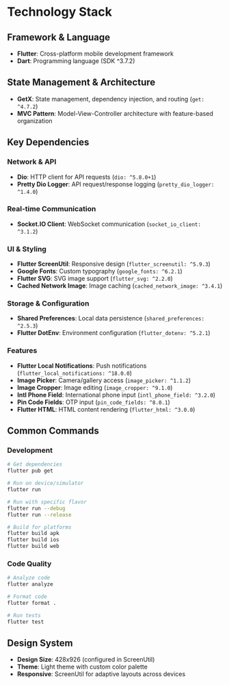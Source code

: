 # Technology Stack

## Framework & Language
- **Flutter**: Cross-platform mobile development framework
- **Dart**: Programming language (SDK ^3.7.2)

## State Management & Architecture
- **GetX**: State management, dependency injection, and routing (`get: ^4.7.2`)
- **MVC Pattern**: Model-View-Controller architecture with feature-based organization

## Key Dependencies

### Network & API
- **Dio**: HTTP client for API requests (`dio: ^5.8.0+1`)
- **Pretty Dio Logger**: API request/response logging (`pretty_dio_logger: ^1.4.0`)

### Real-time Communication
- **Socket.IO Client**: WebSocket communication (`socket_io_client: ^3.1.2`)

### UI & Styling
- **Flutter ScreenUtil**: Responsive design (`flutter_screenutil: ^5.9.3`)
- **Google Fonts**: Custom typography (`google_fonts: ^6.2.1`)
- **Flutter SVG**: SVG image support (`flutter_svg: ^2.2.0`)
- **Cached Network Image**: Image caching (`cached_network_image: ^3.4.1`)

### Storage & Configuration
- **Shared Preferences**: Local data persistence (`shared_preferences: ^2.5.3`)
- **Flutter DotEnv**: Environment configuration (`flutter_dotenv: ^5.2.1`)

### Features
- **Flutter Local Notifications**: Push notifications (`flutter_local_notifications: ^18.0.0`)
- **Image Picker**: Camera/gallery access (`image_picker: ^1.1.2`)
- **Image Cropper**: Image editing (`image_cropper: ^9.1.0`)
- **Intl Phone Field**: International phone input (`intl_phone_field: ^3.2.0`)
- **Pin Code Fields**: OTP input (`pin_code_fields: ^8.0.1`)
- **Flutter HTML**: HTML content rendering (`flutter_html: ^3.0.0`)

## Common Commands

### Development
```bash
# Get dependencies
flutter pub get

# Run on device/simulator
flutter run

# Run with specific flavor
flutter run --debug
flutter run --release

# Build for platforms
flutter build apk
flutter build ios
flutter build web
```

### Code Quality
```bash
# Analyze code
flutter analyze

# Format code
flutter format .

# Run tests
flutter test
```

## Design System
- **Design Size**: 428x926 (configured in ScreenUtil)
- **Theme**: Light theme with custom color palette
- **Responsive**: ScreenUtil for adaptive layouts across devices